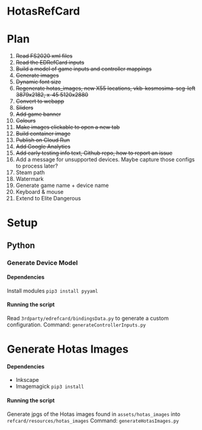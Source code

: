 # HotasRefCard

# Plan
1. ~~Read FS2020 xml files~~
2. ~~Read the EDRefCard inputs~~
3. ~~Build a model of game inputs and controller mappings~~
4. ~~Generate images~~
5. ~~Dynamic font size~~
6. ~~Regenerate hotas_images, new X55 locations, vkb-kosmosima-scg-left 3879x2182, x-45 5120x2880~~
7. ~~Convert to webapp~~
8. ~~Sliders~~
9.  ~~Add game banner~~
10. ~~Colours~~
11. ~~Make images clickable to open a new tab~~
12. ~~Build container image~~
13. ~~Publish on Cloud Run~~
14. ~~Add Google Analytics~~
15. ~~Add early testing info text, Github repo, how to report an issue~~
16. Add a message for unsupported devices. Maybe capture those configs to process later?
17. Steam path
18. Watermark
19. Generate game name + device name
20. Keyboard & mouse
21. Extend to Elite Dangerous


# Setup

## Python
### Generate Device Model
#### Dependencies
Install modules
```pip3 install pyyaml```
#### Running the script
Read `3rdparty/edrefcard/bindingsData.py` to generate a custom configuration.
Command:
```generateControllerInputs.py```

# Generate Hotas Images
#### Dependencies
* Inkscape
* Imagemagick
```pip3 install ```
#### Running the script
Generate jpgs of the Hotas images found in `assets/hotas_images` into `refcard/resources/hotas_images`
Command:
```generateHotasImages.py```
